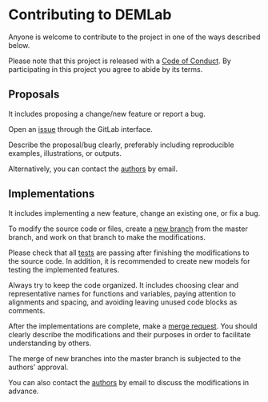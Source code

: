 # Contributing to DEMLab

Anyone is welcome to contribute to the project in one of the ways described below.

Please note that this project is released with a [Code of Conduct][code_conduct_link].
By participating in this project you agree to abide by its terms.

## Proposals

It includes proposing a change/new feature or report a bug.

Open an [issue][issue_link] through the GitLab interface.

Describe the proposal/bug clearly, preferably including reproducible examples, illustrations, or outputs.

Alternatively, you can contact the [authors][authors_link] by email.

## Implementations

It includes implementing a new feature, change an existing one, or fix a bug.

To modify the source code or files, create a [new branch][new_branch_link] from the master branch, and work on that branch to make the modifications.

Please check that all [tests][tests_link] are passing after finishing the modifications to the source code.
In addition, it is recommended to create new models for testing the implemented features.

Always try to keep the code organized.
It includes choosing clear and representative names for functions and variables,
paying attention to alignments and spacing,
and avoiding leaving unused code blocks as comments.

After the implementations are complete, make a [merge request][merge_request_link].
You should clearly describe the modifications and their purposes in order to facilitate understanding by others.

The merge of new branches into the master branch is subjected to the authors' approval.

You can also contact the [authors][authors_link] by email to discuss the modifications in advance.

[code_conduct_link]:  https://gitlab.com/rafaelrangel/demlab/-/blob/master/CODE_OF_CONDUCT.md
[issue_link]:         https://gitlab.com/rafaelrangel/demlab/-/issues/new
[authors_link]:       https://gitlab.com/rafaelrangel/demlab#authorship
[new_branch_link]:    https://gitlab.com/rafaelrangel/demlab/-/branches/new
[tests_link]:         https://gitlab.com/rafaelrangel/demlab#testing
[merge_request_link]: https://gitlab.com/rafaelrangel/demlab/-/merge_requests/new